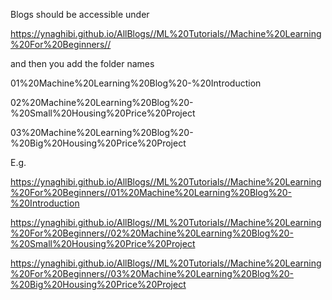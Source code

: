 Blogs should be accessible under


https://ynaghibi.github.io/AllBlogs//ML%20Tutorials//Machine%20Learning%20For%20Beginners//

and then you add the folder names

01%20Machine%20Learning%20Blog%20-%20Introduction

02%20Machine%20Learning%20Blog%20-%20Small%20Housing%20Price%20Project

03%20Machine%20Learning%20Blog%20-%20Big%20Housing%20Price%20Project


E.g.

https://ynaghibi.github.io/AllBlogs//ML%20Tutorials//Machine%20Learning%20For%20Beginners//01%20Machine%20Learning%20Blog%20-%20Introduction

https://ynaghibi.github.io/AllBlogs//ML%20Tutorials//Machine%20Learning%20For%20Beginners//02%20Machine%20Learning%20Blog%20-%20Small%20Housing%20Price%20Project

https://ynaghibi.github.io/AllBlogs//ML%20Tutorials//Machine%20Learning%20For%20Beginners//03%20Machine%20Learning%20Blog%20-%20Big%20Housing%20Price%20Project

